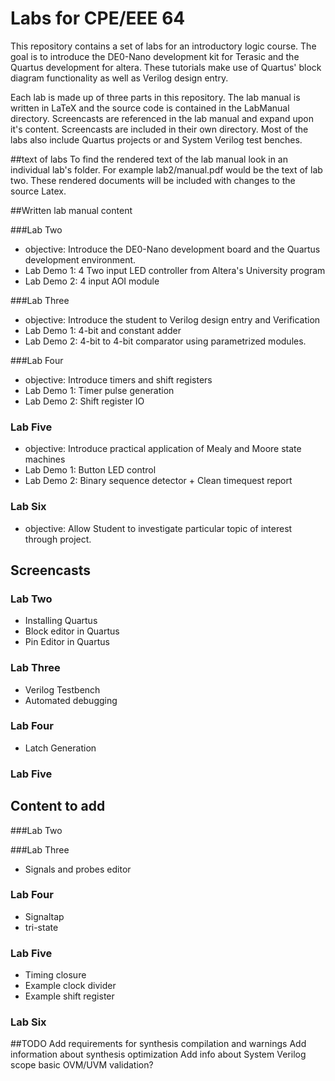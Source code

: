 # Labs for CPE/EEE 64
This repository contains a set of labs for an introductory logic course. The goal is to introduce the DE0-Nano development kit for Terasic and the Quartus development for altera. These tutorials make use of Quartus' block diagram functionality as well as Verilog design entry. 

Each lab is made up of three parts in this repository. The lab manual is written in LaTeX and the source code is contained in the LabManual directory. Screencasts are referenced in the lab manual and expand upon it's content. Screencasts are included in their own directory. Most of the labs also include Quartus projects or and System Verilog  test benches. 

##text of labs
To find the rendered text of the lab manual look in an individual lab's folder. For example lab2/manual.pdf would be the text of lab two. These rendered documents will be included with changes to the source Latex.

<!-- ############################################################################ -->
##Written lab manual content

###Lab Two
- objective:  Introduce the DE0-Nano development board and the Quartus development environment.
- Lab Demo 1: 4 Two input LED controller from Altera's University program
- Lab Demo 2: 4 input AOI module

###Lab Three
- objective: Introduce the student to Verilog design entry and Verification
- Lab Demo 1: 4-bit and constant adder
- Lab Demo 2: 4-bit to 4-bit comparator using parametrized modules. 

###Lab Four
- objective:  Introduce timers and shift registers
- Lab Demo 1: Timer pulse generation
- Lab Demo 2: Shift register IO

### Lab Five
- objective: Introduce practical application of Mealy and Moore state machines
- Lab Demo 1: Button LED control 
- Lab Demo 2: Binary sequence detector + Clean timequest report 

### Lab Six
- objective: Allow Student to investigate particular topic of interest through project.

<!-- ############################################################################ -->
## Screencasts
### Lab Two
- Installing Quartus
- Block editor in Quartus
- Pin Editor in Quartus

### Lab Three
- Verilog Testbench
- Automated debugging

### Lab Four
- Latch Generation

### Lab Five

<!-- ############################################################################ -->
## Content to add
###Lab Two

###Lab Three
- Signals and probes editor

### Lab Four
- Signaltap
- tri-state 

### Lab Five
- Timing closure
- Example clock divider
- Example shift register

### Lab Six

<!-- ############################################################################ -->
##TODO
Add requirements for synthesis compilation and warnings
Add information about synthesis optimization
Add info about System Verilog scope
basic OVM/UVM validation?
